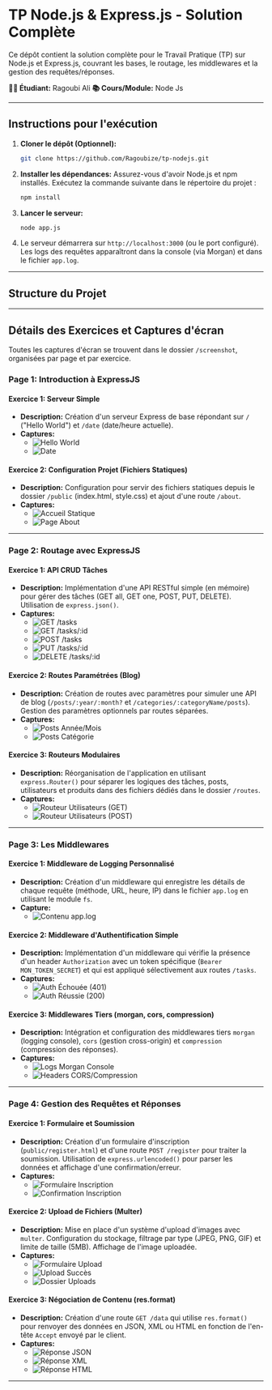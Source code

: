 # TP Node.js & Express.js - Solution Complète

Ce dépôt contient la solution complète pour le Travail Pratique (TP) sur Node.js et Express.js, couvrant les bases, le routage, les middlewares et la gestion des requêtes/réponses.

**🧑‍💻 Étudiant:** Ragoubi Ali
**📚 Cours/Module:** Node Js

---

## Instructions pour l'exécution

1.  **Cloner le dépôt (Optionnel):**
    ```bash
    git clone https://github.com/Ragoubize/tp-nodejs.git
    ```
2.  **Installer les dépendances:** Assurez-vous d'avoir Node.js et npm installés. Exécutez la commande suivante dans le répertoire du projet :
    ```bash
    npm install
    ```
3.  **Lancer le serveur:**
    ```bash
    node app.js
    ```
4.  Le serveur démarrera sur `http://localhost:3000` (ou le port configuré). Les logs des requêtes apparaîtront dans la console (via Morgan) et dans le fichier `app.log`.

---

## Structure du Projet


---

## Détails des Exercices et Captures d'écran

Toutes les captures d'écran se trouvent dans le dossier `/screenshot`, organisées par page et par exercice.

### Page 1: Introduction à ExpressJS

#### Exercice 1: Serveur Simple

*   **Description:** Création d'un serveur Express de base répondant sur `/` ("Hello World") et `/date` (date/heure actuelle).
*   **Captures:**
    *   ![Hello World](screenshot/page-1/EX-1/ex1-hello.png)
    *   ![Date](screenshot/page-1/EX-1/ex1-date.png)

#### Exercice 2: Configuration Projet (Fichiers Statiques)

*   **Description:** Configuration pour servir des fichiers statiques depuis le dossier `/public` (index.html, style.css) et ajout d'une route `/about`.
*   **Captures:**
    *   ![Accueil Statique](screenshot/page-1/EX-2/ex2-static.png)
    *   ![Page About](screenshot/page-1/EX-2/ex2-about.png)

---

### Page 2: Routage avec ExpressJS

#### Exercice 1: API CRUD Tâches

*   **Description:** Implémentation d'une API RESTful simple (en mémoire) pour gérer des tâches (GET all, GET one, POST, PUT, DELETE). Utilisation de `express.json()`.
*   **Captures:**
    *   ![GET /tasks](screenshot/page-2/EX-1/routage-ex1-getall.png)
    *   ![GET /tasks/:id](screenshot/page-2/EX-1/routage-ex1-getone.png)
    *   ![POST /tasks](screenshot/page-2/EX-1/routage-ex1-post.png)
    *   ![PUT /tasks/:id](screenshot/page-2/EX-1/routage-ex1-put.png)
    *   ![DELETE /tasks/:id](screenshot/page-2/EX-1/routage-ex1-delete.png)

#### Exercice 2: Routes Paramétrées (Blog)

*   **Description:** Création de routes avec paramètres pour simuler une API de blog (`/posts/:year/:month?` et `/categories/:categoryName/posts`). Gestion des paramètres optionnels par routes séparées.
*   **Captures:**
    *   ![Posts Année/Mois](screenshot/page-2/EX-2/routage-ex2-posts-ym.png)
    *   ![Posts Catégorie](screenshot/page-2/EX-2/routage-ex2-categories.png)

#### Exercice 3: Routeurs Modulaires

*   **Description:** Réorganisation de l'application en utilisant `express.Router()` pour séparer les logiques des tâches, posts, utilisateurs et produits dans des fichiers dédiés dans le dossier `/routes`.
*   **Captures:**
    *   ![Routeur Utilisateurs (GET)](screenshot/page-2/EX-3/Get-router-users.png)
    *   ![Routeur Utilisateurs (POST)](screenshot/page-2/EX-3/Post-router-users.png)

---

### Page 3: Les Middlewares

#### Exercice 1: Middleware de Logging Personnalisé

*   **Description:** Création d'un middleware qui enregistre les détails de chaque requête (méthode, URL, heure, IP) dans le fichier `app.log` en utilisant le module `fs`.
*   **Capture:**
    *   ![Contenu app.log](screenshot/page-3/EX-1/middleware-ex1-logfile.png)

#### Exercice 2: Middleware d'Authentification Simple

*   **Description:** Implémentation d'un middleware qui vérifie la présence d'un header `Authorization` avec un token spécifique (`Bearer MON_TOKEN_SECRET`) et qui est appliqué sélectivement aux routes `/tasks`.
*   **Captures:**
    *   ![Auth Échouée (401)](screenshot/page-3/EX-2/middleware-ex2-auth-fail.png)
    *   ![Auth Réussie (200)](screenshot/page-3/EX-2/middleware-ex2-auth-success.png)

#### Exercice 3: Middlewares Tiers (morgan, cors, compression)

*   **Description:** Intégration et configuration des middlewares tiers `morgan` (logging console), `cors` (gestion cross-origin) et `compression` (compression des réponses).
*   **Captures:**
    *   ![Logs Morgan Console](screenshot/page-3/EX-3/middleware-ex3-morgan.png)
    *   ![Headers CORS/Compression](screenshot/page-3/EX-3/middleware-ex3-headers.png)

---

### Page 4: Gestion des Requêtes et Réponses

#### Exercice 1: Formulaire et Soumission

*   **Description:** Création d'un formulaire d'inscription (`public/register.html`) et d'une route `POST /register` pour traiter la soumission. Utilisation de `express.urlencoded()` pour parser les données et affichage d'une confirmation/erreur.
*   **Captures:**
    *   ![Formulaire Inscription](screenshot/page-4/EX-1/gestion-ex1-form.png)
    *   ![Confirmation Inscription](screenshot/page-4/EX-1/gestion-ex1-confirm.png)

#### Exercice 2: Upload de Fichiers (Multer)

*   **Description:** Mise en place d'un système d'upload d'images avec `multer`. Configuration du stockage, filtrage par type (JPEG, PNG, GIF) et limite de taille (5MB). Affichage de l'image uploadée.
*   **Captures:**
    *   ![Formulaire Upload](screenshot/page-4/EX-2/gestion-ex2-form-upload.png)
    *   ![Upload Succès](screenshot/page-4/EX-2/gestion-ex2-upload-success.png)
    *   ![Dossier Uploads](screenshot/page-4/EX-2/gestion-ex2-uploads-folder.png)

#### Exercice 3: Négociation de Contenu (res.format)

*   **Description:** Création d'une route `GET /data` qui utilise `res.format()` pour renvoyer des données en JSON, XML ou HTML en fonction de l'en-tête `Accept` envoyé par le client.
*   **Captures:**
    *   ![Réponse JSON](screenshot/page-4/EX-3/json.png)
    *   ![Réponse XML](screenshot/page-4/EX-3/xml.png)
    *   ![Réponse HTML](screenshot/page-4/EX-3/html.png)

---